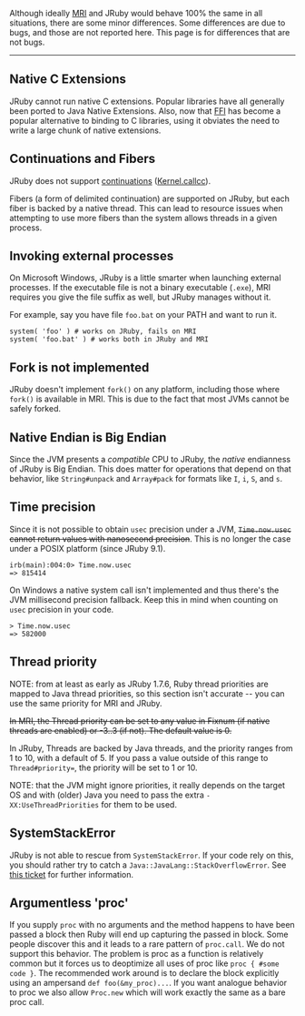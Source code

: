 Although ideally [MRI](http://en.wikipedia.org/wiki/Ruby_MRI) and JRuby would behave 100% the same in all situations, there are some minor differences. Some differences are due to bugs, and those are not reported here. This page is for differences that are not bugs.

****

Native C Extensions
-------------------

JRuby cannot run native C extensions.  Popular libraries have all generally been ported to Java Native Extensions.  Also, now that [FFI](https://github.com/ffi/ffi) has become a popular alternative to binding to C libraries, using it obviates the need to write a large chunk of native extensions.

Continuations and Fibers
------------------------

JRuby does not support [continuations](http://ruby-doc.com/docs/ProgrammingRuby/html/ref_c_continuation.html) ([Kernel.callcc](http://ruby-doc.com/docs/ProgrammingRuby/html/ref_m_kernel.html#Kernel.callcc)).

Fibers (a form of delimited continuation) are supported on JRuby, but each fiber is backed by a native thread. This can lead to resource issues when attempting to use more fibers than the system allows threads in a given process.

Invoking external processes
---------------------------

On Microsoft Windows, JRuby is a little smarter when launching external processes. If the executable file is not a binary executable (`.exe`), MRI requires you give the file suffix as well, but JRuby manages without it.

For example, say you have file `foo.bat` on your PATH and want to run it. 

    system( 'foo' ) # works on JRuby, fails on MRI
    system( 'foo.bat' ) # works both in JRuby and MRI

Fork is not implemented
-----------------------

JRuby doesn't implement `fork()` on any platform, including those where `fork()` is available in MRI. This is due to the fact that most JVMs cannot be safely forked.

Native Endian is Big Endian
---------------------------

Since the JVM presents a _compatible_ CPU to JRuby, the _native_ endianness of JRuby is Big Endian. This does matter for operations that depend on that behavior, like `String#unpack` and `Array#pack` for formats like `I`, `i`, `S`, and `s`.

Time precision
--------------

Since it is not possible to obtain `usec` precision under a JVM, ~~`Time.now.usec` cannot return values with nanosecond precision~~. This is no longer the case under a POSIX platform (since JRuby 9.1).

    irb(main):004:0> Time.now.usec
    => 815414

On Windows a native system call isn't implemented and thus there's the JVM millisecond precision fallback. 
Keep this in mind when counting on `usec` precision in your code.

    > Time.now.usec
    => 582000

Thread priority
---------------

NOTE: from at least as early as JRuby 1.7.6, Ruby thread priorities are mapped to Java thread priorities, so this section isn't accurate -- you can use the same priority for MRI and JRuby.

~~In MRI, the Thread priority can be set to any value in Fixnum (if native threads are enabled) or -3..3 (if not). The default value is 0.~~

In JRuby, Threads are backed by Java threads, and the priority ranges from 1 to 10, with a default of 5. If you pass a value outside of this range to `Thread#priority=`, the priority will be set to 1 or 10.

NOTE: that the JVM might ignore priorities, it really depends on the target OS and with (older) Java you need to pass the extra `-XX:UseThreadPriorities` for them to be used.

SystemStackError
----------------

JRuby is not able to rescue from `SystemStackError`. If your code rely on this, you should rather try to catch a `Java::JavaLang::StackOverflowError`. See [this ticket](https://github.com/jruby/jruby/issues/1099) for further information.

Argumentless 'proc'
-------------------

If you supply ```proc``` with no arguments and the method happens to have been passed a block then Ruby will end up capturing the passed in block.  Some people discover this and it leads to a rare pattern of ```proc.call```.  We do not support this behavior.  The problem is proc as a function is relatively common but it forces us to deoptimize all uses of proc like ```proc { #some code }```.  The recommended work around is to declare the block explicitly using an ampersand ```def foo(&my_proc)...```.  If you want analogue behavior to proc we also allow ```Proc.new``` which will work exactly the same as a bare proc call.